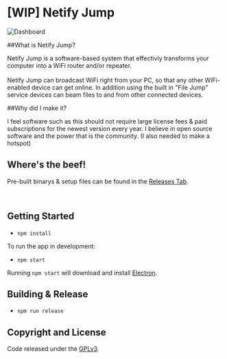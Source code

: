 # [WIP] Netify Jump

![Dashboard](https://raw.githubusercontent.com/luigiplr/netify-jump/master/util/UI_preview.png)

##What is Netify Jump?

Netify Jump is a software-based system that effectivly transforms your computer into a WiFi router and/or repeater. 
<br><br>
Netify Jump can broadcast WiFi right from your PC, so that any other WiFi-enabled device can get online. In addition using the built in "File Jump" service devices can beam files to and from other connected devices. 

##Why did I make it?

I feel software such as this should not require large license fees & paid subscriptions for the newest version every year. I believe in open source software and the power that is the community. (I also needed to make a hotspot)

## Where's the beef!

Pre-built binarys & setup files can be found in the [Releases Tab](https://github.com/luigiplr/netify-jump/releases).

<br>

## Getting Started

- `npm install`

To run the app in development:

- `npm start`

Running `npm start` will download and install [Electron](http://electron.atom.io/).

## Building & Release

- `npm run release`

## Copyright and License

Code released under the [GPLv3](LICENSE).
